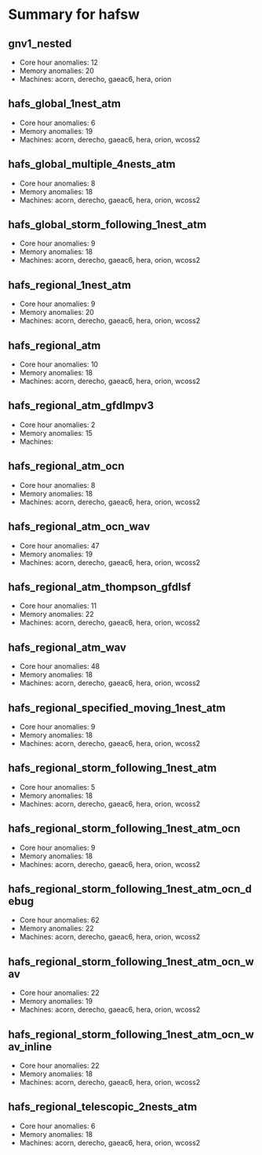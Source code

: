 # Summary for hafsw

## gnv1_nested
- Core hour anomalies: 12
- Memory anomalies: 20
- Machines: acorn, derecho, gaeac6, hera, orion

## hafs_global_1nest_atm
- Core hour anomalies: 6
- Memory anomalies: 19
- Machines: acorn, derecho, gaeac6, hera, orion, wcoss2

## hafs_global_multiple_4nests_atm
- Core hour anomalies: 8
- Memory anomalies: 18
- Machines: acorn, derecho, gaeac6, hera, orion, wcoss2

## hafs_global_storm_following_1nest_atm
- Core hour anomalies: 9
- Memory anomalies: 18
- Machines: acorn, derecho, gaeac6, hera, orion, wcoss2

## hafs_regional_1nest_atm
- Core hour anomalies: 9
- Memory anomalies: 20
- Machines: acorn, derecho, gaeac6, hera, orion, wcoss2

## hafs_regional_atm
- Core hour anomalies: 10
- Memory anomalies: 18
- Machines: acorn, derecho, gaeac6, hera, orion, wcoss2

## hafs_regional_atm_gfdlmpv3
- Core hour anomalies: 2
- Memory anomalies: 15
- Machines: 

## hafs_regional_atm_ocn
- Core hour anomalies: 8
- Memory anomalies: 18
- Machines: acorn, derecho, gaeac6, hera, orion, wcoss2

## hafs_regional_atm_ocn_wav
- Core hour anomalies: 47
- Memory anomalies: 19
- Machines: acorn, derecho, gaeac6, hera, orion, wcoss2

## hafs_regional_atm_thompson_gfdlsf
- Core hour anomalies: 11
- Memory anomalies: 22
- Machines: acorn, derecho, gaeac6, hera, orion, wcoss2

## hafs_regional_atm_wav
- Core hour anomalies: 48
- Memory anomalies: 18
- Machines: acorn, derecho, gaeac6, hera, orion, wcoss2

## hafs_regional_specified_moving_1nest_atm
- Core hour anomalies: 9
- Memory anomalies: 18
- Machines: acorn, derecho, gaeac6, hera, orion, wcoss2

## hafs_regional_storm_following_1nest_atm
- Core hour anomalies: 5
- Memory anomalies: 18
- Machines: acorn, derecho, gaeac6, hera, orion, wcoss2

## hafs_regional_storm_following_1nest_atm_ocn
- Core hour anomalies: 9
- Memory anomalies: 18
- Machines: acorn, derecho, gaeac6, hera, orion, wcoss2

## hafs_regional_storm_following_1nest_atm_ocn_debug
- Core hour anomalies: 62
- Memory anomalies: 22
- Machines: acorn, derecho, gaeac6, hera, orion, wcoss2

## hafs_regional_storm_following_1nest_atm_ocn_wav
- Core hour anomalies: 22
- Memory anomalies: 19
- Machines: acorn, derecho, gaeac6, hera, orion, wcoss2

## hafs_regional_storm_following_1nest_atm_ocn_wav_inline
- Core hour anomalies: 22
- Memory anomalies: 18
- Machines: acorn, derecho, gaeac6, hera, orion, wcoss2

## hafs_regional_telescopic_2nests_atm
- Core hour anomalies: 6
- Memory anomalies: 18
- Machines: acorn, derecho, gaeac6, hera, orion, wcoss2

